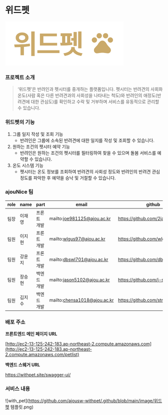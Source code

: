 # 위드펫

![with_pet](https://github.com/ajousw-withpet/.github/blob/main/image/withpet.png)

### 프로젝트 소개

> ‘위드펫’은 반려인과 펫시터를 중개하는 플랫폼입니다.
펫시터는 반려견의 사회화 온도(사람 혹은 다른 반려견과의 사회성을 나타내는 척도)와 반려인의 애정도(반려견에 대한 관심도)를 확인하고 수락 및 거부하며 서비스를 유동적으로 관리할 수 있습니다.
> 

### 위드펫의 기능

1. 그룹 일지 작성 및 조회 기능
    - 반려인은 그룹에 소속된 반려견에 대한 일지를 작성 및 조회할 수 있습니다.
2. 원하는 조건의 펫시터 예약 기능
    - 반려인은 원하는 조건의 펫시터를 필터링하여 찾을 수 있으며 돌봄 서비스를 예약할 수 있습니다.
3. 온도 시스템 기능
    - 펫시터는 온도 정보를 조회하여 반려견의 사회성 정도와 반려인의 반려견 관심 정도를 파악한 후 예약을 승낙 및 거절할 수 있습니다.

### ajouNice 팀

| role | name | part | email | github |
| --- | --- | --- | --- | --- |
| 팀장 | 이재영 | 프론트 개발 | mailto:joe981125@ajou.ac.kr | https://github.com/2jaeyoung2 |
| 팀원 | 이지현 | 프론트 개발 | mailto:wlgus97@ajou.ac.kr | https://github.com/wlgus8284 |
| 팀원 | 강윤지 | 프론트 개발 | mailto:dbswl701@ajou.ac.kr | https://github.com/dbswl701 |
| 팀원 | 장승현 | 백엔드 개발 | mailto:jason5102@ajou.ac.kr | https://github.com/j-seunghyun |
| 팀원 | 김지수 | 백엔드 개발 | mailto:chensa1018@ajou.ac.kr | https://github.com/strongcookdas |

### 배포 주소

**프론트엔드 메인 페이지 URL** 

[http://ec2-13-125-242-183.ap-northeast-2.compute.amazonaws.com](http://ec2-13-125-242-183.ap-northeast-2.compute.amazonaws.com/petlist)

**백엔드 스웨거 URL**

https://withpet.site/swagger-ui/

### 서비스 내용
![with_pet](https://github.com/ajousw-withpet/.github/blob/main/image/위드펫 템플릿.png)

